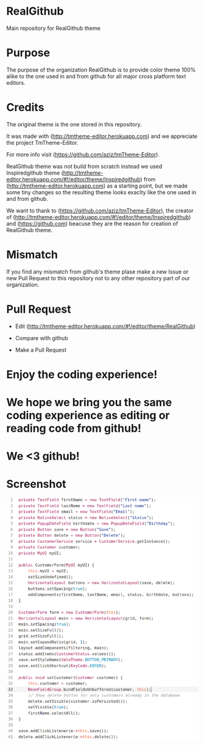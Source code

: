 # RealGithub

Main repository for RealGithub theme

# Purpose

The purpose of the organization RealGithub is to provide color theme 100% alike to the one used in and from github for all major cross platform text editors.

# Credits

The original theme is the one stored in this repository.

It was made with (http://tmtheme-editor.herokuapp.com) and we appreciate the project TmTheme-Editor.

For more info visit (https://github.com/aziz/tmTheme-Editor).

RealGithub theme was not build from scratch instead we used Inspiredgithub theme (http://tmtheme-editor.herokuapp.com/#!/editor/theme/Inspiredgithub) from (http://tmtheme-editor.herokuapp.com) as a starting point, but we made some tiny changes so the resulting theme looks exaclty like the one used in and from github.

We want to thank to (https://github.com/aziz/tmTheme-Editor), the creator of (http://tmtheme-editor.herokuapp.com/#!/editor/theme/Inspiredgithub) and (https://github.com) beacuse they are the reason for creation of RealGithub theme.

# Mismatch

If you find any mismatch from github's theme plase make a new Issue or new Pull Request to this repository not to any other repository part of our organization.

# Pull Request

- Edit (http://tmtheme-editor.herokuapp.com/#!/editor/theme/RealGithub)

- Compare with github

- Make a Pull Request

# Enjoy the coding experience!

# We hope we bring you the same coding experience as editing or reading code from github!

# We <3 github!

# Screenshot

![Screenshot](theme.png)

